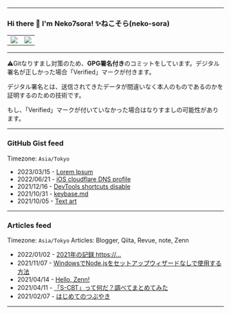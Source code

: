 
---

### Hi there 👋 I'm Neko7sora! ✨ねこそら(neko-sora)

<table>
  <tr>
    <td><img src="https://github-readme-stats-api.n7s.dev/api?username=Neko7sora&count_private=true&show_icons=true&bg_color=ffffff00&title_color=5094f0&text_color=009a23&icon_color=fb7603&hide_border=true" /></td>
    <td><img src="https://github-readme-stats-api.n7s.dev/api/top-langs/?username=Neko7sora&layout=compact&count_private=true&bg_color=ffffff00&title_color=5094f0&text_color=009a23&icon_color=fb7603&langs_count=10&hide_border=true" /></td>
  </tr>
</table>

---

⚠Gitなりすまし対策のため、**GPG署名付き**のコミットをしています。デジタル署名が正しかった場合「Verified」マークが付きます。

<!--<img align="right" src="https://github.com/Neko7sora/Neko7sora/blob/main/signature.png?raw=true" />-->

デジタル署名とは、送信されてきたデータが間違いなく本人のものであるのかを証明するのための技術です。

もし、「Verified」マークが付いていなかった場合はなりすましの可能性があります。
<!--```js
if(github.Verified.name == "Neko7sora") return true
```
-->
---

 ### GitHub Gist feed
  Timezone: `Asia/Tokyo`
<!-- gist feed start -->
- 2023/03/15 - [Lorem lpsum](https://gist.github.com/Neko7sora/62e6798ce60699f864ec73e6f7d93d30)
- 2022/06/21 - [iOS cloudflare DNS profile](https://gist.github.com/Neko7sora/7e6654174a89429881363cb0379e255f)
- 2021/12/16 - [DevTools shortcuts disable](https://gist.github.com/Neko7sora/5f556ea281743144d26be54fb09a29f3)
- 2021/10/31 - [keybase.md](https://gist.github.com/Neko7sora/5a8e656283e7e51398434310f5bb9e8c)
- 2021/10/05 - [Text art](https://gist.github.com/Neko7sora/5dabc3489bad7338b5aab453fe805761)
<!-- gist feed end -->

---

 ### Articles feed
 Timezone: `Asia/Tokyo` Articles: Blogger, Qiita, Revue, note, Zenn
<!-- articles feed start -->
- 2022/01/02 - [2021年の記録
https://...](https://note.com/neko7sora/n/nb0f7820f940e)
- 2021/11/07 - [WindowsでNode.jsをセットアップウィザードなしで使用する方法](https://qiita.com/Neko7sora/items/dc0bf3abb8635763c37d)
- 2021/04/14 - [Hello, Zenn!](https://zenn.dev/neko7sora/articles/6908dccdbcc856)
- 2021/04/11 - [「S-CBT」って何だ？調べてまとめてみた](https://note.com/neko7sora/n/n65473b4fadef)
- 2021/02/07 - [はじめてのつぶやき](https://note.com/neko7sora/n/n39344db658cc)
<!-- articles feed end -->

---
